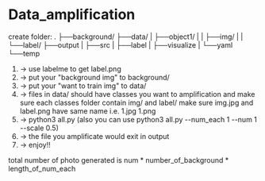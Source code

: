 # Data_amplification

create folder:
.
├──background/
├──data/
|  ├──object1/
|  |  ├──img/
|  |  └──label/
├──output
|  ├──src
|  ├──label
|  ├──visualize
|  └──yaml
└──temp

1. -> use labelme to get label.png 
2. -> put your "background img" to background/
3. -> put your "want to train img" to data/
4. -> files in data/ should have classes you want to amplification and make sure each classes folder contain img/ and label/
      make sure img.jpg and label.png have same name i.e. 1.jpg 1.png
5. -> python3 all.py (also you can use python3 all.py --num_each 1 --num 1 --scale 0.5)
6. -> the file you amplificate would exit in output
7. -> enjoy!!

total number of photo generated is num * number_of_background * length_of_num_each
